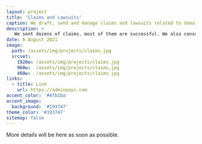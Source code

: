 ```yaml
---
layout: project
title: 'Claims and Lawsuits'
caption: We draft, send and manage claims and lawsuits related to domain name disputes, also as the docs for the UDRP.
description: >
   We sent dozens of claims, most of them are successful. We also consult others to prepare lawsuits.  
date: 6 August 2021
image: 
  path: /assets/img/projects/claims.jpg
  srcset: 
    1920w: /assets/img/projects/claims.jpg
    960w:  /assets/img/projects/claims.jpg
    480w:  /assets/img/projects/claims.jpg
links:
  - title: Link
    url: https://adminpays.com
accent_color: '#4fb1ba'
accent_image:
  background: '#193747'
theme_color: '#193747'
sitemap: false
---
```


More details will be here as soon as possible.
